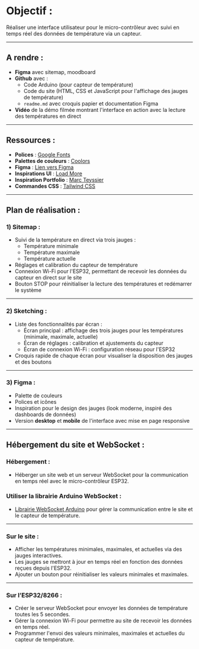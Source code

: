 # Objectif :

Réaliser une interface utilisateur pour le micro-contrôleur avec suivi en temps réel des données de température via un capteur.

---

## A rendre :

- **Figma** avec sitemap, moodboard
- **Github** avec :
    - Code Arduino (pour capteur de température)
    - Code du site (HTML, CSS et JavaScript pour l'affichage des jauges de température)
    - `readme.md` avec croquis papier et documentation Figma
- **Vidéo** de la démo filmée montrant l'interface en action avec la lecture des températures en direct

---

## Ressources :

- **Polices** : [Google Fonts](https://fonts.google.com/)
- **Palettes de couleurs** : [Coolors](https://coolors.co/)
- **Figma** : [Lien vers Figma](https://www.figma.com/files/team/1422910346717224462/recents-and-sharing/recently-viewed?fuid=1422910344360649849)
- **Inspirations UI** : [Load More](https://loadmo.re/)
- **Inspiration Portfolio** : [Marc Teyssier](https://marcteyssier.com/)
- **Commandes CSS** : [Tailwind CSS](https://tailwindcss.com/)

---

## Plan de réalisation :

### 1) Sitemap :

- Suivi de la température en direct via trois jauges :
    - Température minimale
    - Température maximale
    - Température actuelle
- Réglages et calibration du capteur de température
- Connexion Wi-Fi pour l'ESP32, permettant de recevoir les données du capteur en direct sur le site
- Bouton STOP pour réinitialiser la lecture des températures et redémarrer le système

---

### 2) Sketching :

- Liste des fonctionnalités par écran :
    - Écran principal : affichage des trois jauges pour les températures (minimale, maximale, actuelle)
    - Écran de réglages : calibration et ajustements du capteur
    - Écran de connexion Wi-Fi : configuration réseau pour l'ESP32
- Croquis rapide de chaque écran pour visualiser la disposition des jauges et des boutons

---

### 3) Figma :

- Palette de couleurs
- Polices et icônes
- Inspiration pour le design des jauges (look moderne, inspiré des dashboards de données)
- Version **desktop** et **mobile** de l'interface avec mise en page responsive

---

## Hébergement du site et WebSocket :

### Hébergement :

- Héberger un site web et un serveur WebSocket pour la communication en temps réel avec le micro-contrôleur ESP32.

### Utiliser la librairie Arduino WebSocket :

- [Librairie WebSocket Arduino](https://github.com/Links2004/arduinoWebSockets) pour gérer la communication entre le site et le capteur de température.

---

### Sur le site :

- Afficher les températures minimales, maximales, et actuelles via des jauges interactives.
- Les jauges se mettront à jour en temps réel en fonction des données reçues depuis l'ESP32.
- Ajouter un bouton pour réinitialiser les valeurs minimales et maximales.

---

### Sur l’ESP32/8266 :

- Créer le serveur WebSocket pour envoyer les données de température toutes les 5 secondes.
- Gérer la connexion Wi-Fi pour permettre au site de recevoir les données en temps réel.
- Programmer l'envoi des valeurs minimales, maximales et actuelles du capteur de température.
